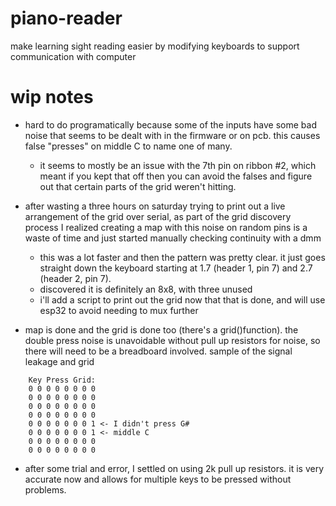 # piano-reader
make learning sight reading easier by modifying keyboards to support communication with computer

# wip notes 

* hard to do programatically because some of the inputs have some bad noise 
that seems to be dealt with in the firmware or on pcb. this causes false "presses" on middle C to name one of many. 
    * it seems to mostly be an issue with the 7th pin on ribbon #2, 
    which meant if you kept that off then you can avoid the falses 
    and figure out that certain parts of the grid weren't hitting.

* after wasting a three hours on saturday trying to print out a live arrangement of the grid over serial,
as part of the grid discovery process I realized creating a map with this noise on random pins is a waste 
of time and just started manually checking continuity with a dmm
    * this was a lot faster and then the pattern was pretty clear. 
    it just goes straight down the keyboard starting at 1.7 (header 1, pin 7) and 2.7 (header 2, pin 7). 
    * discovered it is definitely an 8x8, with three unused
    * i'll add a script to print out the grid now that that is done, 
    and will use esp32 to avoid needing to mux further

* map is done and the grid is done too (there's a grid()function).
the double press noise is unavoidable without pull up resistors for noise,
so there will need to be a breadboard involved. sample of the signal leakage and grid 
```
    Key Press Grid:
    0 0 0 0 0 0 0 0 
    0 0 0 0 0 0 0 0 
    0 0 0 0 0 0 0 0 
    0 0 0 0 0 0 0 0 
    0 0 0 0 0 0 0 1 <- I didn't press G#
    0 0 0 0 0 0 0 1 <- middle C
    0 0 0 0 0 0 0 0 
    0 0 0 0 0 0 0 0 
```

* after some trial and error, I settled on using 2k pull up resistors. 
it is very accurate now and allows for multiple keys to be pressed without problems.